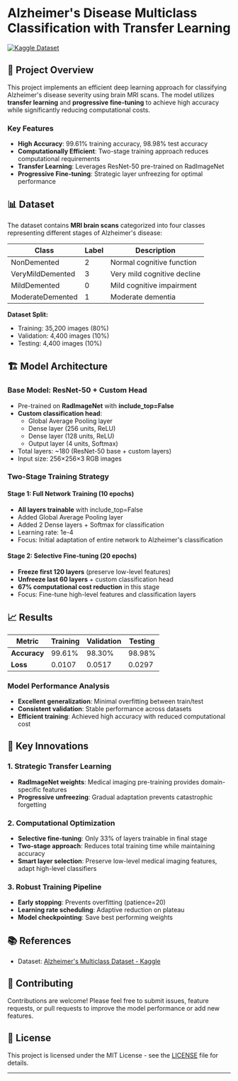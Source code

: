 # Alzheimer's Disease Multiclass Classification with Transfer Learning

[![Kaggle Dataset](https://img.shields.io/badge/Dataset-Kaggle-blue)](https://www.kaggle.com/datasets/aryansinghal10/alzheimers-multiclass-dataset-equal-and-augmented/data)

## 🧠 Project Overview

This project implements an efficient deep learning approach for classifying Alzheimer's disease severity using brain MRI scans. The model utilizes **transfer learning** and **progressive fine-tuning** to achieve high accuracy while significantly reducing computational costs.

### Key Features
- **High Accuracy**: 99.61% training accuracy, 98.98% test accuracy
- **Computationally Efficient**: Two-stage training approach reduces computational requirements
- **Transfer Learning**: Leverages ResNet-50 pre-trained on RadImageNet
- **Progressive Fine-tuning**: Strategic layer unfreezing for optimal performance

## 📊 Dataset

The dataset contains **MRI brain scans** categorized into four classes representing different stages of Alzheimer's disease:

| Class | Label | Description |
|-------|-------|-------------|
| NonDemented | 2 | Normal cognitive function |
| VeryMildDemented | 3 | Very mild cognitive decline |
| MildDemented | 0 | Mild cognitive impairment |
| ModerateDemented | 1 | Moderate dementia |

**Dataset Split:**
- Training: 35,200 images (80%)
- Validation: 4,400 images (10%)  
- Testing: 4,400 images (10%)

## 🏗️ Model Architecture

### Base Model: ResNet-50 + Custom Head
- Pre-trained on **RadImageNet** with **include_top=False**
- **Custom classification head**:
  - Global Average Pooling layer
  - Dense layer (256 units, ReLU)
  - Dense layer (128 units, ReLU) 
  - Output layer (4 units, Softmax)
- Total layers: ~180 (ResNet-50 base + custom layers)
- Input size: 256×256×3 RGB images

### Two-Stage Training Strategy

#### Stage 1: Full Network Training (10 epochs)
- **All layers trainable** with include_top=False
- Added Global Average Pooling layer
- Added 2 Dense layers + Softmax for classification
- Learning rate: 1e-4
- Focus: Initial adaptation of entire network to Alzheimer's classification

#### Stage 2: Selective Fine-tuning (20 epochs)
- **Freeze first 120 layers** (preserve low-level features)
- **Unfreeze last 60 layers** + custom classification head
- **67% computational cost reduction** in this stage
- Focus: Fine-tune high-level features and classification layers


## 📈 Results

| Metric | Training | Validation | Testing |
|--------|----------|------------|---------|
| **Accuracy** | 99.61% | 98.30% | 98.98% |
| **Loss** | 0.0107 | 0.0517 | 0.0297 |

### Model Performance Analysis
- **Excellent generalization**: Minimal overfitting between train/test
- **Consistent validation**: Stable performance across datasets  
- **Efficient training**: Achieved high accuracy with reduced computational cost

## 🚀 Key Innovations

### 1. Strategic Transfer Learning
- **RadImageNet weights**: Medical imaging pre-training provides domain-specific features
- **Progressive unfreezing**: Gradual adaptation prevents catastrophic forgetting

### 2. Computational Optimization  
- **Selective fine-tuning**: Only 33% of layers trainable in final stage
- **Two-stage approach**: Reduces total training time while maintaining accuracy
- **Smart layer selection**: Preserve low-level medical imaging features, adapt high-level classifiers

### 3. Robust Training Pipeline
- **Early stopping**: Prevents overfitting (patience=20)
- **Learning rate scheduling**: Adaptive reduction on plateau
- **Model checkpointing**: Save best performing weights


## 📚 References

- Dataset: [Alzheimer's Multiclass Dataset - Kaggle](https://www.kaggle.com/datasets/aryansinghal10/alzheimers-multiclass-dataset-equal-and-augmented/data)

## 🤝 Contributing

Contributions are welcome! Please feel free to submit issues, feature requests, or pull requests to improve the model performance or add new features.

## 📝 License

This project is licensed under the MIT License - see the [LICENSE](LICENSE) file for details.

---

